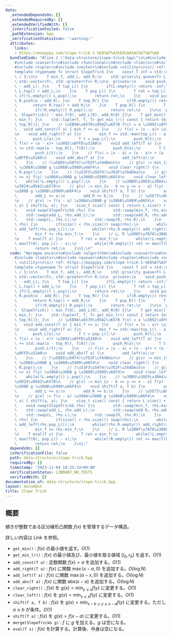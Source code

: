 ```yaml
---
data:
  _extendedDependsOn: []
  _extendedRequiredBy: []
  _extendedVerifiedWith: []
  _isVerificationFailed: false
  _pathExtension: hpp
  _verificationStatusIcon: ':warning:'
  attributes:
    links:
    - https://maspypy.com/slope-trick-1-%E8%A7%A3%E8%AA%AC%E7%B7%A8
  bundledCode: "#line 2 \"data-structure/slope-trick.hpp\"\n\n#include <algorithm>\n\
    #include <cassert>\n#include <functional>\n#include <limits>\n#include <queue>\n\
    #include <tuple>\n#include <vector>\n#include <utility>\n\n// ref: https://maspypy.com/slope-trick-1-%E8%A7%A3%E8%AA%AC%E7%B7%A8\n\
    template <typename T> struct SlopeTrick {\n    const T inf = std::numeric_limits<T>::max()\
    \ / 3;\n\n    T min_f, add_L, add_R;\n    std::priority_queue<T> L;\n    std::priority_queue<T,\
    \ std::vector<T>, std::greater<T>> R;\n\n  private:\n    void push_L(T a) { L.push(a\
    \ - add_L); }\n    T top_L() {\n        if(L.empty()) return -inf;\n        return\
    \ L.top() + add_L;\n    }\n    T pop_L() {\n        T ret = top_L();\n       \
    \ if(!L.empty()) L.pop();\n        return ret;\n    }\n    void push_R(T a) {\
    \ R.push(a - add_R); }\n    T top_R() {\n        if(R.empty()) return inf;\n \
    \       return R.top() + add_R;\n    }\n    T pop_R() {\n        T ret = top_R();\n\
    \        if(!R.empty()) R.pop();\n        return ret;\n    }\n\n  public:\n  \
    \  SlopeTrick() : min_f(0), add_L(0), add_R(0) {}\n    T get_min() const { return\
    \ min_f; }\n    std::tuple<T, T, T> get_min_lr() const { return {min_f, top_L(),\
    \ top_R()}; }\n    // \u5B9A\u6570\u95A2\u6570 f(x) = a \u3092\u8FFD\u52A0\n \
    \   void add_const(T a) { min_f += a; }\n    // f(x) = (x - a)+ \u3092\u8FFD\u52A0\
    \n    void add_right(T a) {\n        min_f += std::max(top_L() - a, T(0));\n \
    \       push_L(a);\n        T t = pop_L();\n        push_R(t);\n    }\n    //\
    \ f(x) = (a - x)+ \u3092\u8FFD\u52A0\n    void add_left(T a) {\n        min_f\
    \ += std::max(a - top_R(), T(0));\n        push_R(a);\n        T t = pop_R();\n\
    \        push_L(t);\n    }\n    // f(x) = |x - a| = (x - a)+ + (a - x)+ \u3092\
    \u8FFD\u52A0\n    void add_abs(T a) {\n        add_left(a);\n        add_right(a);\n\
    \    }\n    // (\u5DE6\u5074)\u7D2F\u7A4Dmin\n    // g(x) := min_{y <= x} f(y)\
    \ \u306A\u308B g \u306B\u5909\u66F4\n    void clear_right() {\n        while(!R.empty())\
    \ R.pop();\n    }\n    // (\u53F3\u5074)\u7D2F\u7A4Dmin\n    // g(x) := min_{y\
    \ >= x} f(y) \u306A\u308B g \u306B\u5909\u66F4\n    void clear_left() {\n    \
    \    while(!L.empty()) L.pop();\n    }\n    // \u30B9\u30E9\u30A4\u30C9\u6700\u5C0F\
    \u5024\u95A2\u6570\n    // g(x) := min_{x - b <= y <= x - a} f(y) (a <= b) \u306A\
    \u308B g \u306B\u5909\u66F4\n    void shift(T a, T b) {\n        assert(a <= b);\n\
    \        add_L += a;\n        add_R += b;\n    }\n    // \u5E73\u884C\u79FB\u52D5\
    \n    // g(x) := f(x - a) \u306A\u308B g \u306B\u5909\u66F4\n    void shift(T\
    \ a) { shift(a, a); }\n    size_t size() const { return L.size() + R.size(); }\n\
    \    void swap(SlopeTrick& rhs) {\n        std::swap(min_f, rhs.min_f);\n    \
    \    std::swap(add_L, rhs.add_L);\n        std::swap(add_R, rhs.add_R);\n    \
    \    std::swap(L, rhs.L);\n        std::swap(R, rhs.R);\n    }\n    void merge(SlopeTrick&\
    \ rhs) {\n        if(size() < rhs.size()) swap(rhs);\n        while(!rhs.L.empty())\
    \ add_left(rhs.pop_L());\n        while(!rhs.R.empty()) add_right(rhs.pop_R());\n\
    \        min_f += rhs.min_f;\n    }\n    // L, R \u306F\u7A7A\u306B\u306A\u308B\
    \n    T eval(T x) {\n        T ret = min_f;\n        while(!L.empty()) ret +=\
    \ max(T(0), pop_L() - x);\n        while(!R.empty()) ret += max(T(0), x - pop_R());\n\
    \        return ret;\n    }\n};\n"
  code: "#pragma once\n\n#include <algorithm>\n#include <cassert>\n#include <functional>\n\
    #include <limits>\n#include <queue>\n#include <tuple>\n#include <vector>\n#include\
    \ <utility>\n\n// ref: https://maspypy.com/slope-trick-1-%E8%A7%A3%E8%AA%AC%E7%B7%A8\n\
    template <typename T> struct SlopeTrick {\n    const T inf = std::numeric_limits<T>::max()\
    \ / 3;\n\n    T min_f, add_L, add_R;\n    std::priority_queue<T> L;\n    std::priority_queue<T,\
    \ std::vector<T>, std::greater<T>> R;\n\n  private:\n    void push_L(T a) { L.push(a\
    \ - add_L); }\n    T top_L() {\n        if(L.empty()) return -inf;\n        return\
    \ L.top() + add_L;\n    }\n    T pop_L() {\n        T ret = top_L();\n       \
    \ if(!L.empty()) L.pop();\n        return ret;\n    }\n    void push_R(T a) {\
    \ R.push(a - add_R); }\n    T top_R() {\n        if(R.empty()) return inf;\n \
    \       return R.top() + add_R;\n    }\n    T pop_R() {\n        T ret = top_R();\n\
    \        if(!R.empty()) R.pop();\n        return ret;\n    }\n\n  public:\n  \
    \  SlopeTrick() : min_f(0), add_L(0), add_R(0) {}\n    T get_min() const { return\
    \ min_f; }\n    std::tuple<T, T, T> get_min_lr() const { return {min_f, top_L(),\
    \ top_R()}; }\n    // \u5B9A\u6570\u95A2\u6570 f(x) = a \u3092\u8FFD\u52A0\n \
    \   void add_const(T a) { min_f += a; }\n    // f(x) = (x - a)+ \u3092\u8FFD\u52A0\
    \n    void add_right(T a) {\n        min_f += std::max(top_L() - a, T(0));\n \
    \       push_L(a);\n        T t = pop_L();\n        push_R(t);\n    }\n    //\
    \ f(x) = (a - x)+ \u3092\u8FFD\u52A0\n    void add_left(T a) {\n        min_f\
    \ += std::max(a - top_R(), T(0));\n        push_R(a);\n        T t = pop_R();\n\
    \        push_L(t);\n    }\n    // f(x) = |x - a| = (x - a)+ + (a - x)+ \u3092\
    \u8FFD\u52A0\n    void add_abs(T a) {\n        add_left(a);\n        add_right(a);\n\
    \    }\n    // (\u5DE6\u5074)\u7D2F\u7A4Dmin\n    // g(x) := min_{y <= x} f(y)\
    \ \u306A\u308B g \u306B\u5909\u66F4\n    void clear_right() {\n        while(!R.empty())\
    \ R.pop();\n    }\n    // (\u53F3\u5074)\u7D2F\u7A4Dmin\n    // g(x) := min_{y\
    \ >= x} f(y) \u306A\u308B g \u306B\u5909\u66F4\n    void clear_left() {\n    \
    \    while(!L.empty()) L.pop();\n    }\n    // \u30B9\u30E9\u30A4\u30C9\u6700\u5C0F\
    \u5024\u95A2\u6570\n    // g(x) := min_{x - b <= y <= x - a} f(y) (a <= b) \u306A\
    \u308B g \u306B\u5909\u66F4\n    void shift(T a, T b) {\n        assert(a <= b);\n\
    \        add_L += a;\n        add_R += b;\n    }\n    // \u5E73\u884C\u79FB\u52D5\
    \n    // g(x) := f(x - a) \u306A\u308B g \u306B\u5909\u66F4\n    void shift(T\
    \ a) { shift(a, a); }\n    size_t size() const { return L.size() + R.size(); }\n\
    \    void swap(SlopeTrick& rhs) {\n        std::swap(min_f, rhs.min_f);\n    \
    \    std::swap(add_L, rhs.add_L);\n        std::swap(add_R, rhs.add_R);\n    \
    \    std::swap(L, rhs.L);\n        std::swap(R, rhs.R);\n    }\n    void merge(SlopeTrick&\
    \ rhs) {\n        if(size() < rhs.size()) swap(rhs);\n        while(!rhs.L.empty())\
    \ add_left(rhs.pop_L());\n        while(!rhs.R.empty()) add_right(rhs.pop_R());\n\
    \        min_f += rhs.min_f;\n    }\n    // L, R \u306F\u7A7A\u306B\u306A\u308B\
    \n    T eval(T x) {\n        T ret = min_f;\n        while(!L.empty()) ret +=\
    \ max(T(0), pop_L() - x);\n        while(!R.empty()) ret += max(T(0), x - pop_R());\n\
    \        return ret;\n    }\n};"
  dependsOn: []
  isVerificationFile: false
  path: data-structure/slope-trick.hpp
  requiredBy: []
  timestamp: '2023-11-04 18:25:32+09:00'
  verificationStatus: LIBRARY_NO_TESTS
  verifiedWith: []
documentation_of: data-structure/slope-trick.hpp
layout: document
title: Slope Trick
---
```


## 概要

傾きが整数である区分線形凸関数 $f(x)$ を管理するデータ構造。

詳しい内容は Link を参照。

- `get_min()` : $f(x)$ の最小値を返す。$O(1)$
- `get_min_lr()` : $f(x)$ の最小値及び、最小値を取る値域 $[l_0, r_0]$ を返す。$O(1)$
- `add_const(T a)` : 定数関数 $f(x) = a$ を追加する。$O(1)$
- `add_right(T a)` : $f(x)$ に関数 $\max(x - a, 0)$ を追加する。$O(\log N)$
- `add_left(T a)` : $f(x)$ に関数 $\max(a - x, 0)$ を追加する。$O(\log N)$
- `add_abs(T a)` : $f(x)$ に関数 $\mathrm{abs}(x-a)$ を追加する。$O(\log N)$
- `clear_right()` : $f(x)$ を $g(x) = \min_{y \leq x} f(y)$ に変更する。$O(1)$
- `clear_left()` : $f(x)$ を $g(x) = \min_{y \geq x} f(y)$ に変更する。$O(1)$
- `shift(T a, T b)` : $f(x)$ を $g(x) = \min_{x - b \leq y \leq x - a} f(y)$ に変更する。ただし $a \leq b$ が条件。$O(1)$
- `shift(T a)` : $f(x)$ を $g(x) = f(x - a)$ に変更する。$O(1)$
- `merge(SlopeTrick& g)` : $f$ に $g$ を加える。$g$ は空になる。
- `eval(T x)` : $f(x)$ を計算する。計算後、中身は空になる。
